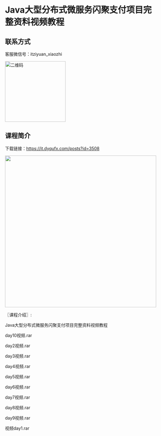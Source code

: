 # Java大型分布式微服务闪聚支付项目完整资料视频教程

## 联系方式

客服微信号：itziyuan_xiaozhi

<img src="https://ziyuanyun.oss-cn-guangzhou.aliyuncs.com/common/20240614073449/666b82192834a.jpg" width="200" height="200" alt="二维码">

## 课程简介

下载链接：https://it.dyqufx.com/posts?id=3508

<img src="https://ziyuanyun.oss-cn-guangzhou.aliyuncs.com/yun/20240515185211/664493dbb6456.jpg" width="500" alt="">

  〖课程介绍〗:

 Java大型分布式微服务闪聚支付项目完整资料视频教程

 day10视频.rar

 day2视频.rar

 day3视频.rar

 day4视频.rar

 day5视频.rar

 day6视频.rar

 day7视频.rar

 day8视频.rar

 day9视频.rar

 视频day1.rar

  